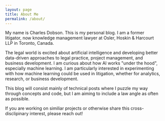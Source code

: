 ```yaml
---
layout: page
title: About Me
permalink: /about/
---
```


My name is Charles Dobson. This is my personal blog. I am a former litigator, now knowledge management lawyer at Osler, Hoskin & Harcourt LLP in Toronto, Canada.

The legal world is excited about artificial intelligence and developing better data-driven approaches to legal practice, project management, and business development. I am curious about how AI works "under the hood", especially machine learning. I am particularly interested in experimenting with how machine learning could be used in litigation, whether for analytics, research, or business development.

This blog will consist mainly of technical posts where I puzzle my way through concepts and code, but I am aiming to include a law angle as often as possible.

If you are working on similiar projects or otherwise share this cross-disclipinary interest, please reach out! 
